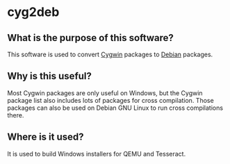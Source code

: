 # cyg2deb

## What is the purpose of this software?
This software is used to convert [Cygwin](https://cygwin.com/) packages to [Debian](https://www.debian.org/) packages.

## Why is this useful?
Most Cygwin packages are only useful on Windows, but the Cygwin package list also includes lots of packages for cross compilation.
Those packages can also be used on Debian GNU Linux to run cross compilations there.

## Where is it used?
It is used to build Windows installers for QEMU and Tesseract.
